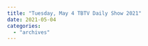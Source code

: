 ```yaml
---
title: "Tuesday, May 4 TBTV Daily Show 2021"
date: 2021-05-04
categories: 
  - "archives"
---
```



